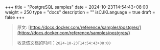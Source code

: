 +++
title = "PostgreSQL samples"
date = 2024-10-23T14:54:43+08:00
weight = 250
type = "docs"
description = ""
isCJKLanguage = true
draft = false
+++

> 原文: [https://docs.docker.com/reference/samples/postgres/](https://docs.docker.com/reference/samples/postgres/)
>
> 收录该文档的时间：`2024-10-23T14:54:43+08:00`
